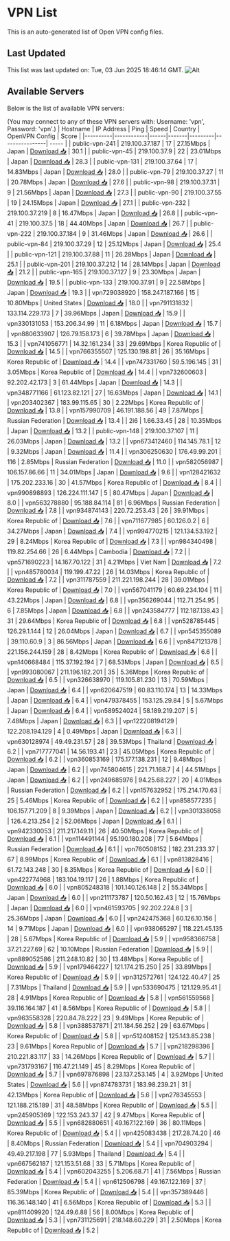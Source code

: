 # VPN List

This is an auto-generated list of Open VPN config files.

## Last Updated

This list was last updated on: Tue, 03 Jun 2025 18:46:14 GMT.
![Alt](https://repobeats.axiom.co/api/embed/186b98318ef1479477931607c1ad7d823f12451f.svg "Repobeats analytics image")

## Available Servers

Below is the list of available VPN servers:

(You may connect to any of these VPN servers with: Username: 'vpn', Password: 'vpn'.)
| Hostname | IP Address | Ping | Speed | Country | OpenVPN Config | Score |
|----------|------------|------|-------|---------|----------------| ----- |
| public-vpn-241 | 219.100.37.187 | 17 | 27.15Mbps | Japan | [Download 📥](./configs/server_0_JP.ovpn) | 30.1 |
| public-vpn-45 | 219.100.37.9 | 22 | 23.01Mbps | Japan | [Download 📥](./configs/server_1_JP.ovpn) | 28.3 |
| public-vpn-131 | 219.100.37.64 | 17 | 14.83Mbps | Japan | [Download 📥](./configs/server_2_JP.ovpn) | 28.0 |
| public-vpn-79 | 219.100.37.27 | 11 | 20.78Mbps | Japan | [Download 📥](./configs/server_3_JP.ovpn) | 27.6 |
| public-vpn-98 | 219.100.37.31 | 9 | 21.56Mbps | Japan | [Download 📥](./configs/server_4_JP.ovpn) | 27.3 |
| public-vpn-90 | 219.100.37.55 | 19 | 24.15Mbps | Japan | [Download 📥](./configs/server_5_JP.ovpn) | 27.1 |
| public-vpn-232 | 219.100.37.219 | 8 | 16.47Mbps | Japan | [Download 📥](./configs/server_6_JP.ovpn) | 26.8 |
| public-vpn-41 | 219.100.37.5 | 18 | 44.40Mbps | Japan | [Download 📥](./configs/server_7_JP.ovpn) | 26.7 |
| public-vpn-222 | 219.100.37.184 | 9 | 31.46Mbps | Japan | [Download 📥](./configs/server_8_JP.ovpn) | 26.6 |
| public-vpn-84 | 219.100.37.29 | 12 | 25.12Mbps | Japan | [Download 📥](./configs/server_9_JP.ovpn) | 25.4 |
| public-vpn-121 | 219.100.37.88 | 11 | 26.28Mbps | Japan | [Download 📥](./configs/server_10_JP.ovpn) | 25.1 |
| public-vpn-201 | 219.100.37.212 | 14 | 28.14Mbps | Japan | [Download 📥](./configs/server_11_JP.ovpn) | 21.2 |
| public-vpn-165 | 219.100.37.127 | 9 | 23.30Mbps | Japan | [Download 📥](./configs/server_12_JP.ovpn) | 19.5 |
| public-vpn-133 | 219.100.37.91 | 9 | 22.58Mbps | Japan | [Download 📥](./configs/server_13_JP.ovpn) | 19.3 |
| vpn729038920 | 158.247.187.166 | 15 | 10.80Mbps | United States | [Download 📥](./configs/server_14_US.ovpn) | 18.0 |
| vpn791131832 | 133.114.229.173 | 7 | 39.96Mbps | Japan | [Download 📥](./configs/server_15_JP.ovpn) | 15.9 |
| vpn330131053 | 153.206.34.99 | 11 | 6.18Mbps | Japan | [Download 📥](./configs/server_16_JP.ovpn) | 15.7 |
| vpn880633907 | 126.79.158.173 | 6 | 39.78Mbps | Japan | [Download 📥](./configs/server_17_JP.ovpn) | 15.3 |
| vpn741056771 | 14.32.161.234 | 33 | 29.69Mbps | Korea Republic of | [Download 📥](./configs/server_18_KR.ovpn) | 14.5 |
| vpn766355507 | 125.130.198.81 | 26 | 35.16Mbps | Korea Republic of | [Download 📥](./configs/server_19_KR.ovpn) | 14.4 |
| vpn747331760 | 59.5.196.145 | 31 | 3.05Mbps | Korea Republic of | [Download 📥](./configs/server_20_KR.ovpn) | 14.4 |
| vpn732600603 | 92.202.42.173 | 3 | 61.44Mbps | Japan | [Download 📥](./configs/server_21_JP.ovpn) | 14.3 |
| vpn348771166 | 61.123.82.121 | 27 | 16.63Mbps | Japan | [Download 📥](./configs/server_22_JP.ovpn) | 14.1 |
| vpn203402367 | 183.99.115.65 | 30 | 2.22Mbps | Korea Republic of | [Download 📥](./configs/server_23_KR.ovpn) | 13.8 |
| vpn157990709 | 46.191.188.56 | 49 | 7.87Mbps | Russian Federation | [Download 📥](./configs/server_24_RU.ovpn) | 13.4 |
| 2i6 | 1.66.33.45 | 28 | 10.35Mbps | Japan | [Download 📥](./configs/server_25_JP.ovpn) | 13.2 |
| public-vpn-148 | 219.100.37.107 | 11 | 26.03Mbps | Japan | [Download 📥](./configs/server_26_JP.ovpn) | 13.2 |
| vpn673412460 | 114.145.78.1 | 12 | 9.32Mbps | Japan | [Download 📥](./configs/server_27_JP.ovpn) | 11.4 |
| vpn306250630 | 176.49.99.201 | 116 | 2.85Mbps | Russian Federation | [Download 📥](./configs/server_28_RU.ovpn) | 11.0 |
| vpn582056987 | 106.157.86.66 | 11 | 34.01Mbps | Japan | [Download 📥](./configs/server_29_JP.ovpn) | 9.6 |
| vpn128421632 | 175.202.233.16 | 30 | 41.57Mbps | Korea Republic of | [Download 📥](./configs/server_30_KR.ovpn) | 8.4 |
| vpn990898893 | 126.224.111.147 | 5 | 80.47Mbps | Japan | [Download 📥](./configs/server_31_JP.ovpn) | 8.0 |
| vpn563278880 | 95.188.84.114 | 81 | 6.96Mbps | Russian Federation | [Download 📥](./configs/server_32_RU.ovpn) | 7.8 |
| vpn934874143 | 220.72.253.43 | 26 | 39.91Mbps | Korea Republic of | [Download 📥](./configs/server_33_KR.ovpn) | 7.6 |
| vpn711677985 | 60.126.0.2 | 6 | 34.27Mbps | Japan | [Download 📥](./configs/server_34_JP.ovpn) | 7.4 |
| vpn994770215 | 121.134.53.192 | 29 | 8.24Mbps | Korea Republic of | [Download 📥](./configs/server_35_KR.ovpn) | 7.3 |
| vpn984340498 | 119.82.254.66 | 26 | 6.44Mbps | Cambodia | [Download 📥](./configs/server_36_KH.ovpn) | 7.2 |
| vpn571690223 | 14.167.70.122 | 31 | 4.21Mbps | Viet Nam | [Download 📥](./configs/server_37_VN.ovpn) | 7.2 |
| vpn485780034 | 119.199.47.22 | 26 | 14.03Mbps | Korea Republic of | [Download 📥](./configs/server_38_KR.ovpn) | 7.2 |
| vpn311787559 | 211.221.198.244 | 28 | 39.01Mbps | Korea Republic of | [Download 📥](./configs/server_39_KR.ovpn) | 7.0 |
| vpn567041179 | 60.69.234.104 | 11 | 43.22Mbps | Japan | [Download 📥](./configs/server_40_JP.ovpn) | 6.8 |
| vpn356269044 | 112.71.254.95 | 6 | 7.85Mbps | Japan | [Download 📥](./configs/server_41_JP.ovpn) | 6.8 |
| vpn243584777 | 112.187.138.43 | 31 | 29.64Mbps | Korea Republic of | [Download 📥](./configs/server_42_KR.ovpn) | 6.8 |
| vpn528785445 | 126.29.1.144 | 12 | 26.04Mbps | Japan | [Download 📥](./configs/server_43_JP.ovpn) | 6.7 |
| vpn545355089 | 39.110.60.9 | 3 | 86.56Mbps | Japan | [Download 📥](./configs/server_44_JP.ovpn) | 6.6 |
| vpn847121378 | 221.156.244.159 | 28 | 8.42Mbps | Korea Republic of | [Download 📥](./configs/server_45_KR.ovpn) | 6.6 |
| vpn140668484 | 115.37.192.194 | 7 | 68.53Mbps | Japan | [Download 📥](./configs/server_46_JP.ovpn) | 6.5 |
| vpn993080067 | 211.196.182.201 | 35 | 5.36Mbps | Korea Republic of | [Download 📥](./configs/server_47_KR.ovpn) | 6.5 |
| vpn326638970 | 119.105.81.230 | 13 | 70.59Mbps | Japan | [Download 📥](./configs/server_48_JP.ovpn) | 6.4 |
| vpn620647519 | 60.83.110.174 | 13 | 14.33Mbps | Japan | [Download 📥](./configs/server_49_JP.ovpn) | 6.4 |
| vpn479378455 | 153.125.29.84 | 5 | 5.67Mbps | Japan | [Download 📥](./configs/server_50_JP.ovpn) | 6.4 |
| vpn589524024 | 58.189.219.207 | 5 | 7.48Mbps | Japan | [Download 📥](./configs/server_51_JP.ovpn) | 6.3 |
| vpn122208194129 | 122.208.194.129 | 4 | 0.49Mbps | Japan | [Download 📥](./configs/server_52_JP.ovpn) | 6.3 |
| vpn630128974 | 49.49.231.57 | 28 | 39.53Mbps | Thailand | [Download 📥](./configs/server_53_TH.ovpn) | 6.2 |
| vpn717777041 | 14.56.193.41 | 23 | 45.05Mbps | Korea Republic of | [Download 📥](./configs/server_54_KR.ovpn) | 6.2 |
| vpn360853169 | 175.177.138.231 | 12 | 9.48Mbps | Japan | [Download 📥](./configs/server_55_JP.ovpn) | 6.2 |
| vpn745804615 | 221.71.168.7 | 4 | 44.51Mbps | Japan | [Download 📥](./configs/server_56_JP.ovpn) | 6.2 |
| vpn249685976 | 94.25.68.227 | 20 | 4.01Mbps | Russian Federation | [Download 📥](./configs/server_57_RU.ovpn) | 6.2 |
| vpn157632952 | 175.214.170.63 | 25 | 5.46Mbps | Korea Republic of | [Download 📥](./configs/server_58_KR.ovpn) | 6.2 |
| vpn858577235 | 106.157.71.209 | 8 | 9.39Mbps | Japan | [Download 📥](./configs/server_59_JP.ovpn) | 6.2 |
| vpn301338058 | 126.4.213.254 | 2 | 52.06Mbps | Japan | [Download 📥](./configs/server_60_JP.ovpn) | 6.1 |
| vpn942330053 | 211.217.149.11 | 26 | 40.50Mbps | Korea Republic of | [Download 📥](./configs/server_61_KR.ovpn) | 6.1 |
| vpn114491144 | 95.190.180.208 | 77 | 5.64Mbps | Russian Federation | [Download 📥](./configs/server_62_RU.ovpn) | 6.1 |
| vpn760508152 | 182.231.233.37 | 67 | 8.99Mbps | Korea Republic of | [Download 📥](./configs/server_63_KR.ovpn) | 6.1 |
| vpn813828416 | 61.72.143.248 | 30 | 8.35Mbps | Korea Republic of | [Download 📥](./configs/server_64_KR.ovpn) | 6.0 |
| vpn422774968 | 183.104.19.117 | 26 | 1.88Mbps | Korea Republic of | [Download 📥](./configs/server_65_KR.ovpn) | 6.0 |
| vpn805248318 | 101.140.126.148 | 2 | 55.34Mbps | Japan | [Download 📥](./configs/server_66_JP.ovpn) | 6.0 |
| vpn211173787 | 120.50.162.43 | 12 | 15.76Mbps | Japan | [Download 📥](./configs/server_67_JP.ovpn) | 6.0 |
| vpn461593705 | 92.202.224.8 | 3 | 25.36Mbps | Japan | [Download 📥](./configs/server_68_JP.ovpn) | 6.0 |
| vpn242475368 | 60.126.10.156 | 14 | 9.71Mbps | Japan | [Download 📥](./configs/server_69_JP.ovpn) | 6.0 |
| vpn938065297 | 118.221.45.135 | 28 | 5.67Mbps | Korea Republic of | [Download 📥](./configs/server_70_KR.ovpn) | 5.9 |
| vpn958366758 | 37.21.227.69 | 62 | 10.10Mbps | Russian Federation | [Download 📥](./configs/server_71_RU.ovpn) | 5.9 |
| vpn889052586 | 211.248.10.82 | 30 | 13.48Mbps | Korea Republic of | [Download 📥](./configs/server_72_KR.ovpn) | 5.9 |
| vpn179464227 | 121.174.215.250 | 25 | 33.89Mbps | Korea Republic of | [Download 📥](./configs/server_73_KR.ovpn) | 5.9 |
| vpn312572761 | 124.122.40.47 | 25 | 7.31Mbps | Thailand | [Download 📥](./configs/server_74_TH.ovpn) | 5.9 |
| vpn533690475 | 121.129.95.41 | 28 | 4.91Mbps | Korea Republic of | [Download 📥](./configs/server_75_KR.ovpn) | 5.8 |
| vpn561559568 | 39.116.164.187 | 41 | 8.56Mbps | Korea Republic of | [Download 📥](./configs/server_76_KR.ovpn) | 5.8 |
| vpn963558328 | 220.84.78.222 | 23 | 9.49Mbps | Korea Republic of | [Download 📥](./configs/server_77_KR.ovpn) | 5.8 |
| vpn388537871 | 211.184.56.252 | 29 | 63.67Mbps | Korea Republic of | [Download 📥](./configs/server_78_KR.ovpn) | 5.8 |
| vpn512408152 | 125.143.85.238 | 23 | 9.61Mbps | Korea Republic of | [Download 📥](./configs/server_79_KR.ovpn) | 5.7 |
| vpn218298396 | 210.221.83.117 | 33 | 14.26Mbps | Korea Republic of | [Download 📥](./configs/server_80_KR.ovpn) | 5.7 |
| vpn731793167 | 116.47.21.149 | 45 | 8.29Mbps | Korea Republic of | [Download 📥](./configs/server_81_KR.ovpn) | 5.7 |
| vpn697876898 | 23.137.253.145 | 4 | 3.92Mbps | United States | [Download 📥](./configs/server_82_US.ovpn) | 5.6 |
| vpn874783731 | 183.98.239.21 | 31 | 42.13Mbps | Korea Republic of | [Download 📥](./configs/server_83_KR.ovpn) | 5.6 |
| vpn278345553 | 121.188.215.189 | 31 | 48.58Mbps | Korea Republic of | [Download 📥](./configs/server_84_KR.ovpn) | 5.5 |
| vpn245905369 | 122.153.243.37 | 42 | 9.47Mbps | Korea Republic of | [Download 📥](./configs/server_85_KR.ovpn) | 5.5 |
| vpn682880651 | 49.167.122.169 | 36 | 80.11Mbps | Korea Republic of | [Download 📥](./configs/server_86_KR.ovpn) | 5.4 |
| vpn425083438 | 217.28.74.20 | 46 | 8.40Mbps | Russian Federation | [Download 📥](./configs/server_87_RU.ovpn) | 5.4 |
| vpn704903294 | 49.49.217.198 | 77 | 5.93Mbps | Thailand | [Download 📥](./configs/server_88_TH.ovpn) | 5.4 |
| vpn667562187 | 121.153.51.68 | 33 | 5.71Mbps | Korea Republic of | [Download 📥](./configs/server_89_KR.ovpn) | 5.4 |
| vpn602043255 | 5.206.68.71 | 41 | 7.56Mbps | Russian Federation | [Download 📥](./configs/server_90_RU.ovpn) | 5.4 |
| vpn612506798 | 49.167.122.169 | 37 | 85.39Mbps | Korea Republic of | [Download 📥](./configs/server_91_KR.ovpn) | 5.4 |
| vpn357389446 | 116.36.148.140 | 41 | 6.56Mbps | Korea Republic of | [Download 📥](./configs/server_92_KR.ovpn) | 5.3 |
| vpn811409920 | 124.49.6.88 | 56 | 8.00Mbps | Korea Republic of | [Download 📥](./configs/server_93_KR.ovpn) | 5.3 |
| vpn731125691 | 218.148.60.229 | 31 | 2.50Mbps | Korea Republic of | [Download 📥](./configs/server_94_KR.ovpn) | 5.2 |
